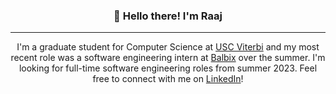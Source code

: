 <h3 align="center">👋 Hello there! I'm Raaj </h3>

---

<p align="center">I'm a graduate student for Computer Science at <a href="https://viterbischool.usc.edu/">USC Viterbi</a> and my most recent role was a software engineering intern at <a href="https://www.balbix.com/">Balbix</a> over the summer. I'm looking for full-time software engineering roles from summer 2023. Feel free to connect with me on <a href="https://www.linkedin.com/in/raaj-patil/">LinkedIn</a>!</p>
